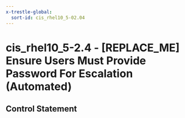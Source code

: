 ```yaml
---
x-trestle-global:
  sort-id: cis_rhel10_5-02.04
---
```


# cis_rhel10_5-2.4 - \[REPLACE_ME\] Ensure Users Must Provide Password For Escalation (Automated)

## Control Statement
